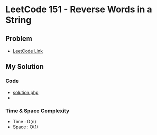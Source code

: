 # LeetCode 151 - Reverse Words in a String

## Problem  
- [LeetCode Link](https://leetcode.com/problems/reverse-words-in-a-string/)

## My Solution

### Code
- [solution.php](./solution.php)
- 

### Time & Space Complexity
- Time  : O(n)
- Space : O(1)
